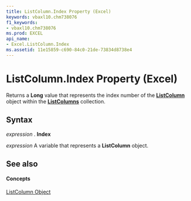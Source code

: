 ```yaml
---
title: ListColumn.Index Property (Excel)
keywords: vbaxl10.chm738076
f1_keywords:
- vbaxl10.chm738076
ms.prod: EXCEL
api_name:
- Excel.ListColumn.Index
ms.assetid: 11e15859-c690-84c0-21de-73834d8738e4
---
```



# ListColumn.Index Property (Excel)

Returns a  **Long** value that represents the index number of the **[ListColumn](listcolumn-object-excel.md)** object within the **[ListColumns](listcolumn-object-excel.md)** collection.


## Syntax

 _expression_ . **Index**

 _expression_ A variable that represents a **ListColumn** object.


## See also


#### Concepts


[ListColumn Object](listcolumn-object-excel.md)

